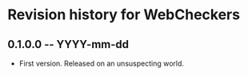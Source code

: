 # Revision history for WebCheckers

## 0.1.0.0  -- YYYY-mm-dd

* First version. Released on an unsuspecting world.
